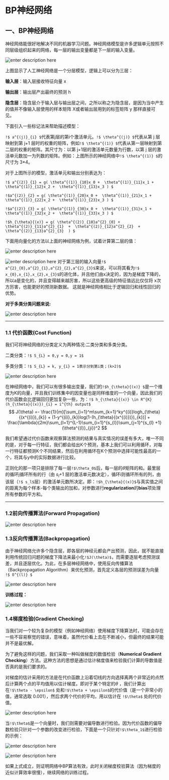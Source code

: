 # BP神经网络

## 一、BP神经网络

神经网络能很好地解决不同的机器学习问题。神经网络模型是许多逻辑单元按照不同层级组织起来的网络，每一层的输出变量都是下一层的输入变量。

![enter description here](http://pcv9xat5l.bkt.clouddn.com/BP神经网络/201883/1533281627046.png)


上图显示了人工神经网络是一个分层模型，逻辑上可以分为三层：

**输入层**：输入层接收特征向量 x

**输出层**：输出层产出最终的预测 h

**隐含层**：隐含层介于输入层与输出层之间，之所以称之为隐含层，是因为当中产生的值并不像输入层使用的样本矩阵 X或者输出层用到的标签矩阵 y 那样直接可见。

下面引入一些标记法来帮助描述模型：  

 `!$ a^{(j)}_{i} $`代表第j层的第i个激活单元。`!$ \theta^{(j)} $`代表从第 j 层映射到第 j+1 层时的权重的矩阵，例如`!$ \theta^{(1)} $`代表从第一层映射到第二层的权重的矩阵。其尺寸为：以第 j+1层的激活单元数量为行数，以第 j 层的激活单元数加一为列数的矩阵。例如：上图所示的神经网络中`!$ \theta^{(1)} $`的尺寸为 3*4。

对于上图所示的模型，激活单元和输出分别表达为：

 `!$ a^{(2)}_{1} = g( \theta^{(1)}_{10}x_0 +  \theta^{(1)}_{11}x_1 +  \theta^{(1)}_{12}x_2 +  \theta^{(1)}_{13}x_3 ) $`

`!$a^{(2)}_{2} = g( \theta^{(1)}_{20}x_0 +  \theta^{(1)}_{21}x_1 +  \theta^{(1)}_{22}x_2 +  \theta^{(1)}_{23}x_3 ) $`

 `!$a^{(2)}_{3} = g( \theta^{(1)}_{30}x_0 +  \theta^{(1)}_{31}x_1 +  \theta^{(1)}_{32}x_2 +  \theta^{(1)}_{33}x_3 ) $`

 `!$h_{\theta}{(x)} = g( \theta^{(2)}_{10}a^{2}_{0} +  \theta^{(2)}_{11}a^{2}_{1}  +  \theta^{(2)}_{12}a^{2}_{2}  +  \theta^{(2)}_{13}a^{2}_{3}  ) $`

下面用向量化的方法以上面的神经网络为例，试着计算第二层的值：

![enter description here](http://pcv9xat5l.bkt.clouddn.com/BP神经网络/201883/1533281626658.png)

![enter description here](http://pcv9xat5l.bkt.clouddn.com/BP神经网络/201883/1533281626656.png)
对于第三层的输入向量`!$ a^{2}_{0},a^{2}_{1},a^{2}_{2},a^{2}_{3}$`来说，可以将其看为`!$ x_{0},x_{1},x_{2},x_{3}$`的进化体，并且他们由x决定的，因为是梯度下降的，所以a是变化的，并且变得越来越厉害，所以这些更高级的特征值远比仅仅将 x次方厉害，也能更好的预测新数据。 这就是神经网络相比于逻辑回归和线性回归的优势。

**对于多类分类问题来说:**

![enter description here](http://pcv9xat5l.bkt.clouddn.com/BP神经网络/201883/1533281627365.png)



***

### 1.1 代价函数(Cost Function)

我们可将神经网络的分类定义为两种情况:二类分类和多类分类。

二类分类：`!$ S_{L} = 0,y = 0,y = 1$`

多类分类：`!$ S_{L} = k, y_{i} = 1表示分到第i类；(k>2)$`

![enter description here](http://pcv9xat5l.bkt.clouddn.com/BP神经网络/201883/1533281627369.png)

在神经网络中，我们可以有很多输出变量，我们的`!$h_{\theta}{(x)} $`是一个维度为K的向量，并且我们训练集中的因变量也是同样维度的一个向量，因此我们的代价函数会比逻辑回归更加复杂一些，为：`!$ h_{\theta}{(x)} \in R^{K}(h_{\theta}{(x)})_{i} = i^{th} output$`
$$
J(\theta) =- \frac{1}{m}[\sum_{i=1}^m\sum_{k=1}^ky^{(i)}logh_{\theta}{(x^{(i)})_{k}} + (1-y^{(i)}_{k})log(1-(h_{\theta}{(x^{(i)})})_{k})] + \frac{\lambda}{2m}\sum_{l=1}^{L-1}\sum_{i=1}^{s_{l}}\sum_{j=1}^{s_{l} +1}(\theta^{(l)}_{ji})^2
$$


我们希望通过代价函数来观察算法预测的结果与真实情况的误差有多大，唯一不同的是，对于每一行特征，我们都会给出K个预测，基本上我们可以利用循环，对每一行特征都预测K个不同结果，然后在利用循环在K个预测中选择可能性最高的一个，将其与y中的实际数据进行比较。

正则化的那一项只是排除了每一层`!$\theta_0$`后，每一层的$\theta$矩阵的和。最里层的循环j循环所有的行（由 $s_l$+1 层的激活单元数决定），循环i则循环所有的列，由该层（`!$ s_l$`层）的激活单元数所决定。即：`!$h_{\theta}{(x)}$`与真实值之间的距离为每个样本-每个类输出的加和，对参数进行**regularization**的**bias**项处理所有参数的平方和。

***

### 1.2前向传播算法(Forward Propagation)

![enter description here](http://pcv9xat5l.bkt.clouddn.com/BP神经网络/201883/1533281627365.png)

### 1.3反向传播算法(Backpropagation)

由于神经网络允许多个隐含层，即各层的神经元都会产出预测，因此，就不能直接利用传统回归问题的梯度下降法来最小化`!$J(\theta)$`，而需要逐层考虑预测误差，并且逐层优化。为此，在多层神经网络中，使用反向传播算法（Backpropagation Algorithm）来优化预测，首先定义各层的预测误差为向量 `!$ δ^{(l)} $`

![enter description here](http://pcv9xat5l.bkt.clouddn.com/BP神经网络/201883/1533281626504.png)

**训练过程：**

![enter description here](http://pcv9xat5l.bkt.clouddn.com/BP神经网络/201883/1533281626876.png)

### 1.4梯度检验(Gradient Checking)

当我们对一个较为复杂的模型（例如神经网络）使用梯度下降算法时，可能会存在一些不容易察觉的错误，意味着，虽然代价看上去在不断减小，但最终的结果可能并不是最优解。

为了避免这样的问题，我们采取一种叫做梯度的数值检验（**Numerical Gradient Checking**）方法。这种方法的思想是通过估计梯度值来检验我们计算的导数值是否真的是我们要求的。

对梯度的估计采用的方法是在代价函数上沿着切线的方向选择离两个非常近的点然后计算两个点的平均值用以估计梯度。即对于某个特定的$\theta$ ，我们计算出在`!$\theta - \epsilon$` 处和`!$\theta + \epsilon$`的代价值（是一个非常小的值，通常选取 0.001），然后求两个代价的平均，用以估计在 `!$\theta$` 处的代价值。

![enter description here](http://pcv9xat5l.bkt.clouddn.com/BP神经网络/201883/1533281626571.png)



当`!$\theta$`是一个向量时，我们则需要对偏导数进行检验。因为代价函数的偏导数检验只针对一个参数的改变进行检验，下面是一个只针对`!$\theta_1$`进行检验的示例：

![enter description here](http://pcv9xat5l.bkt.clouddn.com/BP神经网络/201883/1533281626569.png)

![enter description here](http://pcv9xat5l.bkt.clouddn.com/BP神经网络/201883/1533281626884.png)

如果上式成立，则证明网络中BP算法有效，此时关闭梯度校验算法（因为梯度的近似计算效率很慢），继续网络的训练过程。
